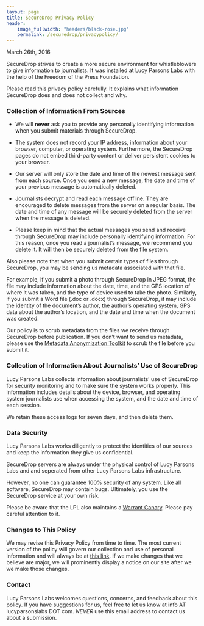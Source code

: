 ```yaml
---
layout: page
title: SecureDrop Privacy Policy 
header:
    image_fullwidth: "headers/black-rose.jpg"
    permalink: /securedrop/privacypolicy/
---
```


March 26th, 2016

SecureDrop strives to create a more secure environment for whistleblowers to give information to journalists. It was installed at Lucy Parsons Labs with the help of the Freedom of the Press Foundation.

Please read this privacy policy carefully. It explains what information SecureDrop does and does not collect and why.

### Collection of Information From Sources

* We will **never** ask you to provide any personally identifying information when you submit materials through SecureDrop.

* The system does not record your IP address, information about your browser, computer, or operating system. Furthermore, the SecureDrop pages do not embed third-party content or deliver persistent cookies to your browser.

* Our server will only store the date and time of the newest message sent from each source. Once you send a new message, the date and time of your previous message is automatically deleted.

* Journalists decrypt and read each message offline. They are encouraged to delete messages from the server on a regular basis. The date and time of any message will be securely deleted from the server when the message is deleted.

* Please keep in mind that the actual messages you send and receive through SecureDrop may include personally identifying information. For this reason, once you read a journalist’s message, we recommend you delete it. It will then be securely deleted from the file system.

Also please note that when you submit certain types of files through SecureDrop, you may be sending us metadata associated with that file.

For example, if you submit a photo through SecureDrop in JPEG format, the file may include information about the date, time, and the GPS location of where it was taken, and the type of device used to take the photo. Similarly, if you submit a Word file (.doc or .docx) through SecureDrop, it may include the identity of the document’s author, the author’s operating system, GPS data about the author’s location, and the date and time when the document was created.

Our policy is to scrub metadata from the files we receive through SecureDrop before publication. If you don’t want to send us metadata, please use the [Metadata Anonymization Toolkit](https://mat.boum.org/) to scrub the file before you submit it.


### Collection of Information About Journalists’ Use of SecureDrop

Lucy Parsons Labs collects information about journalists’ use of SecureDrop for security monitoring and to make sure the system works properly. This information includes details about the device, browser, and operating system journalists use when accessing the system, and the date and time of each session.

We retain these access logs for seven days, and then delete them.

### Data Security

Lucy Parsons Labs works diligently to protect the identities of our sources and keep the information they give us confidential.

SecureDrop servers are always under the physical control of Lucy Parsons Labs and and seperated from other Lucy Parsons Labs infrastructure.

However, no one can guarantee 100% security of any system. Like all software, SecureDrop may contain bugs. Ultimately, you use the SecureDrop service at your own risk. 

Please be aware that the LPL also maintains a [Warrant Canary](/canary/). Please pay careful attention to it. 

### Changes to This Policy

We may revise this Privacy Policy from time to time. The most current version of the policy will govern our collection and use of personal information and will always be at [this link](/securedrop/privacypolicy). If we make changes that we believe are major, we will prominently display a notice on our site after we we make those changes.

### Contact

Lucy Parsons Labs welcomes questions, concerns, and feedback about this policy. If you have suggestions for us, feel free to let us know at info AT lucyparsonslabs DOT com. *NEVER* use this email address to contact us about a submission. 
